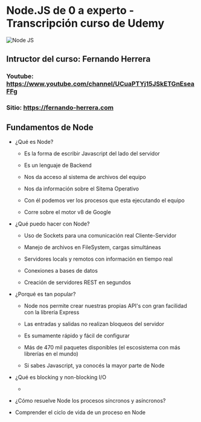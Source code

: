# Node.JS de 0 a experto - Transcripción curso de Udemy

![Node JS](D:/Imágenes/node-1.jpg)

## Intructor del curso: Fernando Herrera

### Youtube: https://www.youtube.com/channel/UCuaPTYj15JSkETGnEseaFFg

### Sitio: https://fernando-herrera.com

## Fundamentos de Node

- ¿Qué es Node?

  - Es la forma de escribir Javascript del lado del servidor

  - Es un lenguaje de Backend

  - Nos da acceso al sistema de archivos del equipo

  - Nos da información sobre el Sitema Operativo

  - Con él podemos ver los procesos que esta ejecutando el equipo

  - Corre sobre el motor v8 de Google

- ¿Qué puedo hacer con Node?

  - Uso de Sockets para una comunicación real Cliente-Servidor

  - Manejo de archivos en FileSystem, cargas simultáneas

  - Servidores locals y remotos con información en tiempo real

  - Conexiones a bases de datos

  - Creación de servidores REST en segundos

- ¿Porqué es tan popular?

  - Node nos permite crear nuestras propias API's con gran facilidad con la librería Express

  - Las entradas y salidas no realizan bloqueos del servidor

  - Es sumamente rápido y fácil de configurar

  - Más de 470 mil paquetes disponibles (el escosistema con más librerías en el mundo)

  - Si sabes Javascript, ya conocés la mayor parte de Node

- ¿Qué es blocking y non-blocking I/O

  -

- ¿Cómo resuelve Node los procesos síncronos y asíncronos?

- Comprender el ciclo de vida de un proceso en Node
